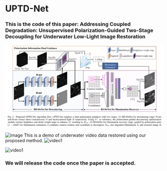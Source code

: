 # UPTD-Net 
### This is the code of this paper: Addressing Coupled Degradation: Unsupervised Polarization-Guided Two-Stage Decoupling for Underwater Low-Light Image Restoration

![image](https://github.com/fxt-kby/PTWD-Net/blob/main/Figs/flowchart_1.png)



![image](https://github.com/fxt-kby/UPTD-Net/blob/main/Figs/result.png)
This is a demo of underwater video data restored using our proposed method.
![video1](https://github.com/fxt-kby/UPTD-Net/blob/main/Figs/video3_gif.gif)

![video1](https://github.com/fxt-kby/UPTD-Net/blob/main/Figs/video1_gif.gif)

### We will release the code once the paper is accepted.
